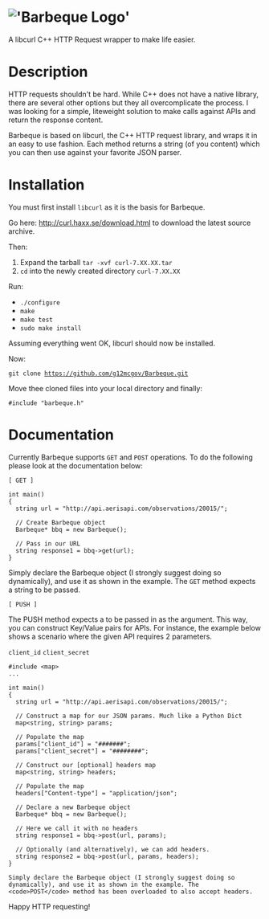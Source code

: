 !['Barbeque Logo'](http://i1158.photobucket.com/albums/p618/g12mcgov/Untitleddrawing.png)
========

A libcurl C++ HTTP Request wrapper to make life easier.

Description
========
HTTP requests shouldn't be hard. While C++ does not have a native library, there are several other options but they all overcomplicate the process. I was looking for a simple, liteweight solution to make calls against APIs and return the response content. 

Barbeque is based on libcurl, the C++ HTTP request library, and wraps it in an easy to use fashion. Each method returns a string (of you content) which you can then use against your favorite JSON parser.

Installation
========

You must first install <code>libcurl</code> as it is the basis for Barbeque.

Go here: http://curl.haxx.se/download.html to download the latest source archive.

Then:
  1. Expand the tarball <code>tar -xvf curl-7.XX.XX.tar</code>
  2. <code>cd</code> into the newly created directory <code>curl-7.XX.XX</code>

Run:
  - <code>./configure</code>
  - <code>make</code>
  - <code>make test</code>
  - <code>sudo make install</code>


Assuming everything went OK, libcurl should now be installed.

Now:

<code>git clone https://github.com/g12mcgov/Barbeque.git</code>

Move thee cloned files into your local directory and finally:

<code>#include "barbeque.h"</code>

Documentation
========
Currently Barbeque supports <code>GET</code> and <code>POST</code> operations. To do the following please look at the documentation below:

<code>[ GET ]</code>

    int main()
    {
      string url = "http://api.aerisapi.com/observations/20015/";
      
      // Create Barbeque object
      Barbeque* bbq = new Barbeque();
      
      // Pass in our URL
      string response1 = bbq->get(url);
    }
  
  Simply declare the Barbeque object (I strongly suggest doing so dynamically), and use it as shown in the example. The <code>GET</code> method expects a string to be passed.
  
<code>[ PUSH ]</code>

  The PUSH method expects a <code><b><map></b></code> to be passed in as the argument. This way, you can construct Key/Value pairs for APIs. For instance, the example below shows a scenario where the given API requires 2 parameters.
  
  <code>client_id</code>
  <code>client_secret</code>

    #include <map>
    ...
      
    int main()
    {
      string url = "http://api.aerisapi.com/observations/20015/";
      
      // Construct a map for our JSON params. Much like a Python Dict
      map<string, string> params;
      
      // Populate the map
      params["client_id"] = "#######";
      params["client_secret"] = "########";
      
      // Construct our [optional] headers map
      map<string, string> headers;
      
      // Populate the map
      headers["Content-type"] = "application/json";
      
      // Declare a new Barbeque object
      Barbeque* bbq = new Barbeque();
      
      // Here we call it with no headers
      string response1 = bbq->post(url, params);
      
      // Optionally (and alternatively), we can add headers.
      string response2 = bbq->post(url, params, headers);
    }
    
    Simply declare the Barbeque object (I strongly suggest doing so dynamically), and use it as shown in the example. The <code>POST</code> method has been overloaded to also accept headers.
    
  Happy HTTP requesting!
